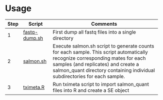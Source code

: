 # Usage
| Step | Script | Comments |
| --- | --- | --- |
| 1 | [fastq-dump.sh](https://github.com/poshan-biochem/RNA-Seq/blob/main/fastq-dump.sh) | First dump all fastq files into a single directory |
| 2 | [salmon.sh](https://github.com/poshan-biochem/RNA-Seq/blob/main/salmon.sh)| Execute salmon.sh script to generate counts for each sample. This script automatically recognize corresponding mates for each samples (and replicates) and create a salmon_quant directory containing individual subdirectories for each sample. |
| 3 | [tximeta.R](https://github.com/poshan-biochem/RNA-Seq/blob/main/tximeta.R)| Run tximeta script to import salmon_quant files into R and create a SE object |
